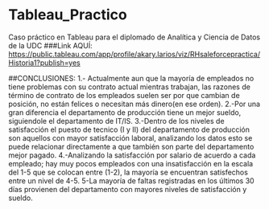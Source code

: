 # Tableau_Practico
Caso práctico en Tableau para el diplomado de Analítica y Ciencia de Datos de la UDC
###Link AQUÍ:
https://public.tableau.com/app/profile/akary.larios/viz/RHsaleforcepractica/Historia1?publish=yes

##CONCLUSIONES:
1.- Actualmente aun que la mayoría de empleados no tiene problemas con su contrato actual mientras trabajan, las razones de término de contrato de los empleados suelen ser por que cambian de posición, no están felices o necesitan más dinero(en ese orden).
2.-Por una gran diferencia el departamento de producción tiene un mejor sueldo, siguiendole el departamento de IT/IS.
3.-Dentro de los niveles de satisfacción el puesto de tecnico (I y II) del departamento de producción son aquellos con mayor satisfacción laboral, analizando los datos esto se puede relacionar directamente a que también son parte del departamento mejor pagado.
4.-Analizando la satisfacción por salario de acuerdo a cada empleado; hay muy pocos empleados con una insatisfacción en la escala del 1-5 que se colocan entre (1-2), la mayoría se encuentran satisfechos entre un nivel de 4-5.
5-La mayoría de faltas registradas en los últimos 30 días provienen del departamento con mayores niveles de satisfacción y sueldo. 
